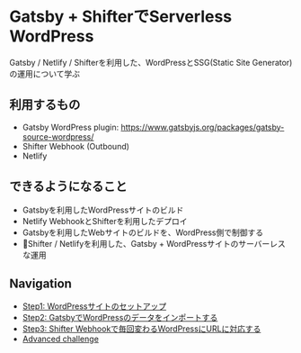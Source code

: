 # Gatsby + ShifterでServerless WordPress
Gatsby / Netlify / Shifterを利用した、WordPressとSSG(Static Site Generator)の運用について学ぶ

## 利用するもの
- Gatsby WordPress plugin: https://www.gatsbyjs.org/packages/gatsby-source-wordpress/
- Shifter Webhook (Outbound)
- Netlify

## できるようになること

- Gatsbyを利用したWordPressサイトのビルド
- Netlify WebhookとShifterを利用したデプロイ
- Gatsbyを利用したWebサイトのビルドを、WordPress側で制御する
- Shifter / Netlifyを利用した、Gatsby + WordPressサイトのサーバーレスな運用

## Navigation
- [Step1: WordPressサイトのセットアップ](./step1.md)
- [Step2: GatsbyでWordPressのデータをインポートする](./step2.md)
- [Step3: Shifter Webhookで毎回変わるWordPressにURLに対応する](./step3.md)
- [Advanced challenge](./advanced.md)